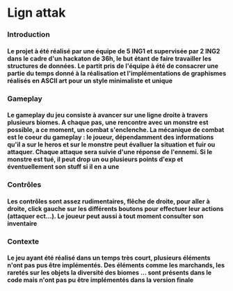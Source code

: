 <h1> Lign attak </h1>

<h3> Introduction </h3>

<h4> Le projet à été réalisé par une équipe de 5 ING1 et supervisée par 2 ING2 dans le cadre
d'un hackaton de 36h, le but étant de faire travailler les structures de données.
Le partit pris de l'équipe à été de consacrer une partie du temps donné à la réalisation
et l'implémentations de graphismes réalisés en ASCII art pour un style minimaliste et unique</h4>


<h3>  Gameplay </h3>

<h4> Le gameplay du jeu consiste à avancer sur une ligne droite
à travers plusieurs biomes. A chaque pas, une rencontre avec un monstre est possible, a ce moment,
un combat s'enclenche. La mécanique de combat est le coeur du gameplay : le joueur, dépendamment des informations
qu'il a sur le heros et sur le monstre peut évalluer la situation et fuir ou attaquer. Chaque attaque sera
suivie d'une réponse de l'ennemi. Si le monstre est tué, il peut drop un ou plusieurs points d'exp
et éventuellement son stuff si il en a une</h4>

<h3> Contrôles </h3>

<h4> Les contrôles sont assez rudimentaires, flêche de droite, pour aller à droite,
click gauche sur les différents boutons pour effectuer leur actions (attaquer ect...).
Le joueur peut aussi à tout moment consulter son inventaire</h4>

<h3> Contexte</h3>

<h4> Le jeu ayant été réalisé dans un temps très court, plusieurs éléments n'ont
pas pus être implémentés. Des éléments comme les marchands, les raretés sur les objets
la diversité des biomes ... sont présents dans le code mais n'ont pas pu être implémentés
dans la version finale</h4>
